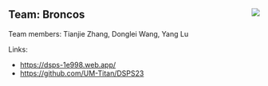## Team: Broncos <img align="right" src="https://user-images.githubusercontent.com/95270677/221381417-168eae3f-0cab-4c93-bdad-7d692ec511f3.png">

Team members: Tianjie Zhang, Donglei Wang, Yang Lu







Links: 
- https://dsps-1e998.web.app/
- https://github.com/UM-Titan/DSPS23



